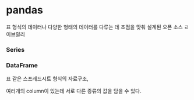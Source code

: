 # pandas

표 형식의 데이터나 다양한 형태의 데이터를 다루는 데 초점을 맞춰 설계된 오픈 소스 ㄹ이브럴리



### Series



### DataFrame

표 같은 스프레드시트 형식의 자료구조,

여러개의 column이 있는데 서로 다른 종류의 값을 담을 수 있다.



